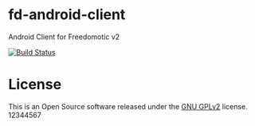 fd-android-client
=================

Android Client for Freedomotic v2

[![Build Status](https://travis-ci.org/freedomotic/fd-android-client.svg?branch=ci-pipeline)](https://travis-ci.org/freedomotic/fd-android-client)

License
=======

This is an Open Source software released under the [GNU GPLv2](http://www.gnu.org/licenses/old-licenses/gpl-2.0.html) license.
12344567
